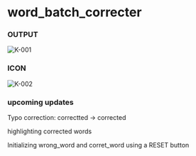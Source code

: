 # word_batch_correcter


### OUTPUT
![K-001](https://user-images.githubusercontent.com/50106215/64624733-0ccb3300-d426-11e9-83a1-ac3e5d991553.jpg)

### ICON
![K-002](https://user-images.githubusercontent.com/50106215/64624775-1b194f00-d426-11e9-9509-a72a48461a42.jpg)

### upcoming updates

Typo correction: correctted -> corrected


highlighting corrected words  


Initializing wrong_word and corret_word using a RESET button
